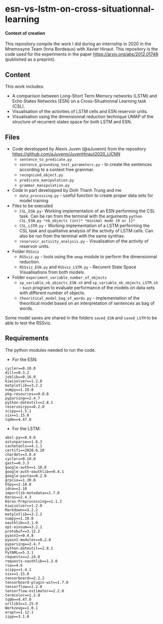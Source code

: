 # esn-vs-lstm-on-cross-situationnal-learning


#### Context of creation
This repository compile the work I did during an internship in 2020 in the Mnemosyne Team (Inria Bordeaux) with Xavier Hinaut. This repository is the code used for the experiments in the paper https://arxiv.org/abs/2012.01748 (published as a preprint).

## Content

This work includes: 
* A comparison between Long-Short Term Memory networks (LSTM) and Echo States Networks (ESN) on a Cross-Situationnal Learning task (CSL).
* Visualisation of the activities of LSTM cells and ESN reservoir units.
* Visualisation using the dimensionnal reduction technique UMAP of the structure of recurrent states space for both LSTM and ESN.

## Files

 * Code developped by Alexis Juven (@aJuvenn) from the repository https://github.com/aJuvenn/JuvenHinaut2020_IJCNN
    * `sentence_to_predicate.py`
    * `sentence_grounding_test_parameters.py` - to create the sentences according to a context free grammar.
    * `recognized_object.py`
    * `predicate_manipulation.py`
    * `grammar_manipulation.py`
 * Code in part developped by Dinh Thanh Trung and me 
    * `data_processing.py` - useful function to create proper data sets for model training
 * Files to be executed
    * `CSL_ESN.py`- Working implementation of an ESN performing the CSL task. Can be ran from the terminal with the arguments `python CSL_ESN.py *nb_objects (int)* *minimal mode {0 or 1}* `
    * `CSL_LSTM.py` - Working implementation of a LSTM performing the CSL task and qualitative analysis of the activity of LSTM cells. Can also be run from the terminal with the same synthax.
    * `reservoir_activity_analysis.py` - Visualisation of the activity of reservoir units.
 * Folder `RSSviz`
    * `RSSviz.py` - tools using the `umap` module to perform the dimensionnal reduction.
    * `RSSviz_ESN.py` and `RSSviz_LSTM.py` - Recurent State Space Visualisations from both models.
  * Folder `experiment_variable_number_of_objects`
    * `xp_variable_nb_objects_ESN.sh` and `xp_variable_nb_objects_LSTM.sh` - `bash` program to evaluate performance of the models on data sets with different number of objects.
    * `theoritical_model_bag_of_words.py` - implementation of the theoritical model based on an interpretation of sentences as bag of words.
    
  Some model saves are shared in the folders `saved_ESN` and `saved_LSTM` to be able to test the RSSviz.
## Requirements
The python modules needed to run the code.
* For the ESN:
```
cycler==0.10.0
dill==0.3.2
joblib==0.16.0
kiwisolver==1.2.0
matplotlib==3.2.2
numpy==1.19.0
pkg-resources==0.0.0
pyparsing==2.4.7
python-dateutil==2.8.1
reservoirpy==0.2.0
scipy==1.5.1
six==1.15.0
tqdm==4.47.0
```

* For the LSTM:
```
absl-py==0.9.0
astunparse==1.6.3
cachetools==4.1.1
certifi==2020.6.20
chardet==3.0.4
cycler==0.10.0
gast==0.3.3
google-auth==1.18.0
google-auth-oauthlib==0.4.1
google-pasta==0.2.0
grpcio==1.30.0
h5py==2.10.0
idna==2.10
importlib-metadata==1.7.0
Keras==2.4.3
Keras-Preprocessing==1.1.2
kiwisolver==1.2.0
Markdown==3.2.2
matplotlib==3.2.2
numpy==1.19.0
oauthlib==3.1.0
opt-einsum==3.2.1
protobuf==3.12.2
pyasn1==0.4.8
pyasn1-modules==0.2.8
pyparsing==2.4.7
python-dateutil==2.8.1
PyYAML==5.3.1
requests==2.24.0
requests-oauthlib==1.3.0
rsa==4.6
scipy==1.4.1
six==1.15.0
tensorboard==2.2.2
tensorboard-plugin-wit==1.7.0
tensorflow==2.2.0
tensorflow-estimator==2.2.0
termcolor==1.1.0
tqdm==4.47.0
urllib3==1.25.9
Werkzeug==1.0.1
wrapt==1.12.1
zipp==3.1.0
```
